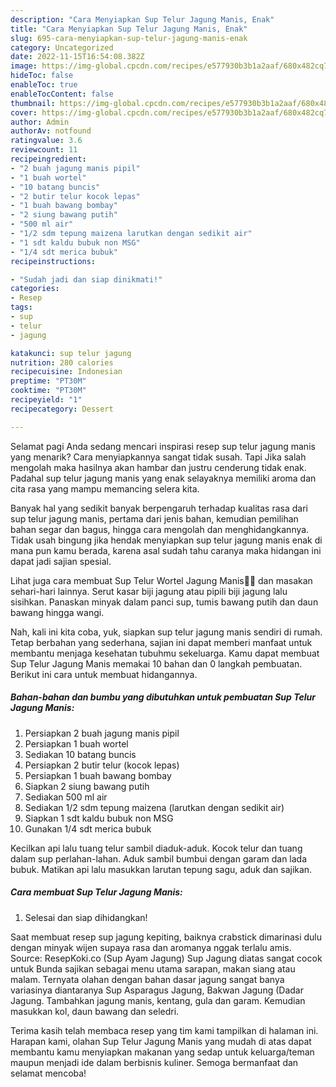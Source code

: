 ```yaml
---
description: "Cara Menyiapkan Sup Telur Jagung Manis, Enak"
title: "Cara Menyiapkan Sup Telur Jagung Manis, Enak"
slug: 695-cara-menyiapkan-sup-telur-jagung-manis-enak
category: Uncategorized
date: 2022-11-15T16:54:08.382Z
image: https://img-global.cpcdn.com/recipes/e577930b3b1a2aaf/680x482cq70/sup-telur-jagung-manis-foto-resep-utama.jpg
hideToc: false
enableToc: true
enableTocContent: false
thumbnail: https://img-global.cpcdn.com/recipes/e577930b3b1a2aaf/680x482cq70/sup-telur-jagung-manis-foto-resep-utama.jpg
cover: https://img-global.cpcdn.com/recipes/e577930b3b1a2aaf/680x482cq70/sup-telur-jagung-manis-foto-resep-utama.jpg
author: Admin
authorAv: notfound
ratingvalue: 3.6
reviewcount: 11
recipeingredient:
- "2 buah jagung manis pipil"
- "1 buah wortel"
- "10 batang buncis"
- "2 butir telur kocok lepas"
- "1 buah bawang bombay"
- "2 siung bawang putih"
- "500 ml air"
- "1/2 sdm tepung maizena larutkan dengan sedikit air"
- "1 sdt kaldu bubuk non MSG"
- "1/4 sdt merica bubuk"
recipeinstructions:

- "Sudah jadi dan siap dinikmati!"
categories:
- Resep
tags:
- sup
- telur
- jagung

katakunci: sup telur jagung 
nutrition: 280 calories
recipecuisine: Indonesian
preptime: "PT30M"
cooktime: "PT30M"
recipeyield: "1"
recipecategory: Dessert

---
```



Selamat pagi Anda sedang mencari inspirasi resep sup telur jagung manis yang menarik? Cara menyiapkannya sangat tidak susah. Tapi Jika salah mengolah maka hasilnya akan hambar dan justru cenderung tidak enak. Padahal sup telur jagung manis yang enak selayaknya memiliki aroma dan cita rasa yang mampu memancing selera kita.


Banyak hal yang sedikit banyak berpengaruh terhadap kualitas rasa dari sup telur jagung manis, pertama dari jenis bahan, kemudian pemilihan bahan segar dan bagus, hingga cara mengolah dan menghidangkannya. Tidak usah bingung jika hendak menyiapkan sup telur jagung manis enak di mana pun kamu berada, karena asal sudah tahu caranya maka hidangan ini dapat jadi sajian spesial.

Lihat juga cara membuat Sup Telur Wortel Jagung Manis🥕🌽 dan masakan sehari-hari lainnya. Serut kasar biji jagung atau pipili biji jagung lalu sisihkan. Panaskan minyak dalam panci sup, tumis bawang putih dan daun bawang hingga wangi.


Nah, kali ini kita coba, yuk, siapkan sup telur jagung manis sendiri di rumah. Tetap berbahan yang sederhana, sajian ini dapat memberi manfaat untuk membantu menjaga kesehatan tubuhmu sekeluarga. Kamu dapat membuat Sup Telur Jagung Manis memakai 10 bahan dan 0 langkah pembuatan. Berikut ini cara untuk membuat hidangannya.

<!--inarticleads1-->

##### Bahan-bahan dan bumbu yang dibutuhkan untuk pembuatan Sup Telur Jagung Manis:

1. Persiapkan 2 buah jagung manis pipil
1. Persiapkan 1 buah wortel
1. Sediakan 10 batang buncis
1. Persiapkan 2 butir telur (kocok lepas)
1. Persiapkan 1 buah bawang bombay
1. Siapkan 2 siung bawang putih
1. Sediakan 500 ml air
1. Sediakan 1/2 sdm tepung maizena (larutkan dengan sedikit air)
1. Siapkan 1 sdt kaldu bubuk non MSG
1. Gunakan 1/4 sdt merica bubuk


Kecilkan api lalu tuang telur sambil diaduk-aduk. Kocok telur dan tuang dalam sup perlahan-lahan. Aduk sambil bumbui dengan garam dan lada bubuk. Matikan api lalu masukkan larutan tepung sagu, aduk dan sajikan. 

<!--inarticleads2-->

##### Cara membuat Sup Telur Jagung Manis:


1. Selesai dan siap dihidangkan!

Saat membuat resep sup jagung kepiting, baiknya crabstick dimarinasi dulu dengan minyak wijen supaya rasa dan aromanya nggak terlalu amis. Source: ResepKoki.co (Sup Ayam Jagung) Sup Jagung diatas sangat cocok untuk Bunda sajikan sebagai menu utama sarapan, makan siang atau malam. Ternyata olahan dengan bahan dasar jagung sangat banya variasinya diantaranya Sup Asparagus Jagung, Bakwan Jagung (Dadar Jagung. Tambahkan jagung manis, kentang, gula dan garam. Kemudian masukkan kol, daun bawang dan seledri. 

Terima kasih telah membaca resep yang tim kami tampilkan di halaman ini. Harapan kami, olahan Sup Telur Jagung Manis yang mudah di atas dapat membantu kamu menyiapkan makanan yang sedap untuk keluarga/teman maupun menjadi ide dalam berbisnis kuliner. Semoga bermanfaat dan selamat mencoba!
